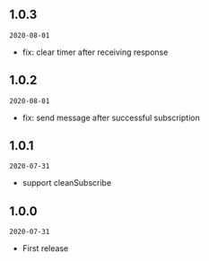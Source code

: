 ## 1.0.3

`2020-08-01`

- fix: clear timer after receiving response

## 1.0.2

`2020-08-01`

- fix: send message after successful subscription

## 1.0.1

`2020-07-31`

- support cleanSubscribe

## 1.0.0

`2020-07-31`

- First release

